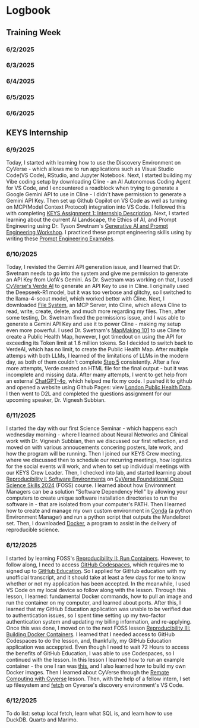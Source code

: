 # Logbook


## Training Week


### 6/2/2025
### 6/3/2025
### 6/4/2025
### 6/5/2025
### 6/6/2025

## KEYS Internship

### 6/9/2025
Today, I started with learning how to use the Discovery Environment on CyVerse - which allows me to run applications such as Visual Studio Code(VS Code), RStudio, and Jupyter Notebook. Next, I started building my Vibe coding setup by downloading Cline - an AI Autonomous Coding Agent for VS Code, and I encountered a roadblock when trying to generate a Google Gemini API to use in Cline - I didn't have permission to generate a Gemini API Key. Then set up Github Copilot on VS Code as well as turning on MCP(Model Context Protocol) integration into VS Code. I followed this with completing [KEYS Assignment 1: Internship Description](assignment1.md). Next, I started learning about the current AI Landscape, the Ethics of AI, and Prompt Engineering using Dr. Tyson Swetnam's [Generative AI and Prompt Engineering Workshop](https://tyson-swetnam.github.io/intro-gpt/). I practiced these prompt engineering skills using by writing these [Prompt Engineering Examples](promptengineeringexamples.md). 
### 6/10/2025
Today, I revisted the Gemini API generation issue, and I learned that Dr. Swetnam needs to go into the system and give me permission to generate an API Key from UofA's Gemini. As Dr. Swetnam was working on that, I used [CyVerse's Verde AI](https://chat.cyverse.ai/) to generate an API Key to use in Cline. I originally  used the Deepseek-R1 model, but it was too verbose and glitchy, so I switched to the llama-4-scout model, which worked better with Cline. Next, I downloaded [File System](https://github.com/modelcontextprotocol/servers/tree/main/src/filesystem), an MCP Server, into Cline, which allows Cline to read, write, create, delete, and much more regarding my files. Then, after some testing, Dr. Swetnam fixed the permissions issue, and I was able to generate a Gemini API Key and use it to power Cline - making my setup even more powerful. I used Dr. Swetnam's [MapMaking 101](https://tyson-swetnam.github.io/intro-gpt/tutorials/publichealth/gis/) to use Cline to create a Public Health Map, however, I got timedout on using the API for exceeding its Token limit at 1.6 million tokens. So I decided to switch back to VerdeAI, which has no limit, to create the Public Health Map. After multiple attemps with both LLMs, I learned of the limitations of LLMs in the modern day, as both of them couldn't complete [Step 5](https://tyson-swetnam.github.io/intro-gpt/tutorials/publichealth/gis/#step-5-build-a-storytelling-leaflet-map) consistently. After a few more attempts, Verde created an HTML file for the final output - but it was incomplete and missing data. After many attempts, I went to get help from an external [ChatGPT-4o](https://openai.com/index/hello-gpt-4o/), which helped me fix my code. I pushed it to github and opened a website using Github Pages: view [London Public Health Data](https://saishsw.github.io/London-Public-Health-Map/). I then went to D2L and completed the questions assignment for our upcoming speaker, Dr. Vignesh Subbian.
### 6/11/2025
I started the day with our first Science Seminar - which happens each wednesday morning - where I learned about Neural Networks and Clinical work with Dr. Vignesh Subbian, then we discussed our first reflection, and moved on with various annoucements concering posters, late work, and how the program will be running. Then I joined our KEYS Crew meeting, where we discussed then to schedule our recurring meetings, how logistics for the social events will work, and when to set up individual meetings with our KEYS Crew Leader. Then, I checked into lab, and started learning about [Reproducibility I: Software Environments](https://foss.cyverse.org/06_reproducibility_I/) on [CyVerse Foundational Open Science Skills 2024](https://foss.cyverse.org/) (FOSS) course. I learned about how Environment Managers can be a solution "Software Dependency Hell" by allowing your computers to create unique software installation directories to run the software in - that are isolated from your computer's PATH. Then I learned how to create and manage my own custom environment in [Conda](https://docs.conda.io/projects/conda/en/stable/user-guide/getting-started.html) (a python Environment Manager) and run a python script that outputs the Mandelbrot set. Then, I downloaded [Docker](https://hub.docker.com/), a program to assist in the delivery of reproducible science.
### 6/12/2025
I started by learning FOSS's [Reproducibility II: Run Containers](https://foss.cyverse.org/07_reproducibility_II/). However, to follow along, I need to access [GitHub Codespaces](https://github.com/education), which requires me to signed up to [GitHub Education](https://github.com/education). So I applied for GitHub education with my unofficial transcript, and it should take at least a few days for me to know whether or not my application has been accepted. In the meanwhile, I used VS Code on my local device so follow along with the lesson. Through this lesson, I learned: fundamental Docker commands, how to pull an image and run the container on my computer, and learned about ports. After this, I learned that my GitHub Education application was unable to be verified due to authentication issues, so I spent time setting up my two-factor authentication system and updating my billing information, and re-applying. Once this was done, I moved on to the next FOSS lesson [Reproducibility III: Building Docker Containers](https://foss.cyverse.org/08_reproducibility_III/). I learned that I needed access to GitHub Codespaces to do the lesson, and, thankfully, my GitHub Education application was acceppted. Even though I need to wait 72 Hours to access the benefits of GitHub Education, I was able to use Codespaces, so I continued with the lesson. In this lesson I learned how to run an example container - the one I ran was [this](https://github.com/jeffgillan/r-script-containerized), and I also learned how to build my own Docker images. Then I learned about CyVerse through the [Remote Computing with Cyverse](https://foss.cyverse.org/09_remote_computing_cyverse/) lesson. Then, with the help of a fellow intern, I set up filesystem and [fetch](https://github.com/modelcontextprotocol/servers/tree/main/src/fetch) on Cyverse's discovery environment's VS Code.
### 6/12/2025
To do list: setup local fetch, learn what SQL is, and learn how to use DuckDB. Quarto and Marimo.
